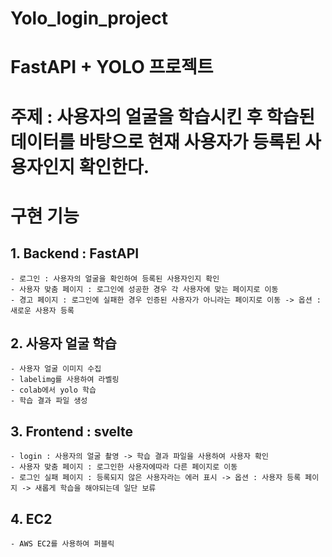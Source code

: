 # Yolo_login_project

# FastAPI + YOLO 프로젝트

# 주제 : 사용자의 얼굴을 학습시킨 후 학습된 데이터를 바탕으로 현재 사용자가 등록된 사용자인지 확인한다.

# 구현 기능
## 1. Backend : FastAPI
    - 로그인 : 사용자의 얼굴을 확인하여 등록된 사용자인지 확인
    - 사용자 맞춤 페이지 : 로그인에 성공한 경우 각 사용자에 맞는 페이지로 이동
    - 경고 페이지 : 로그인에 실패한 경우 인증된 사용자가 아니라는 페이지로 이동 -> 옵션 : 새로운 사용자 등록

## 2. 사용자 얼굴 학습
    - 사용자 얼굴 이미지 수집
    - labelimg를 사용하여 라벨링
    - colab에서 yolo 학습
    - 학습 결과 파일 생성

## 3. Frontend : svelte
    - login : 사용자의 얼굴 촬영 -> 학습 결과 파일을 사용하여 사용자 확인
    - 사용자 맞춤 페이지 : 로그인한 사용자에따라 다른 페이지로 이동
    - 로그인 실패 페이지 : 등록되지 않은 사용자라는 에러 표시 -> 옵션 : 사용자 등록 페이지 -> 새롭게 학습을 해야되는데 일단 보류

## 4. EC2
    - AWS EC2를 사용하여 퍼블릭